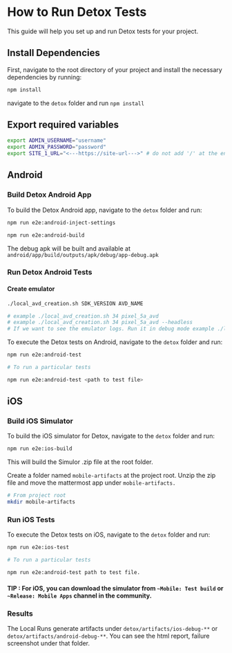 # How to Run Detox Tests

This guide will help you set up and run Detox tests for your project.

## Install Dependencies

First, navigate to the root directory of your project and install the necessary dependencies by running:

```sh
npm install
```

navigate to the `detox` folder and run `npm install`

## Export required variables

```sh
export ADMIN_USERNAME="username"
export ADMIN_PASSWORD="password"
export SITE_1_URL="<---https://site-url--->" # do not add '/' at the end
```

## Android

### Build Detox Android App

To build the Detox Android app, navigate to the `detox` folder and run:

```sh
npm run e2e:android-inject-settings

npm run e2e:android-build
```

The debug apk will be built and available at `android/app/build/outputs/apk/debug/app-debug.apk`

### Run Detox Android Tests

#### Create emulator

```sh
./local_avd_creation.sh SDK_VERSION AVD_NAME

# example ./local_avd_creation.sh 34 pixel_5a_avd
# example ./local_avd_creation.sh 34 pixel_5a_avd --headless
# If we want to see the emulator logs. Run it in debug mode example ./local_avd_creation.sh 34 pixel_5a_avd --debug
```

To execute the Detox tests on Android, navigate to the `detox` folder and run:

```sh
npm run e2e:android-test

# To run a particular tests

npm run e2e:android-test <path to test file>
```

## iOS

### Build iOS Simulator

To build the iOS simulator for Detox, navigate to the `detox` folder and run:

```sh
npm run e2e:ios-build
```

This will build the Simulor .zip file at the root folder.

Create a folder named `mobile-artifacts` at the project root. Unzip the zip file and move the mattermost app under `mobile-artifacts.`

```sh
# From project root
mkdir mobile-artifacts
```

### Run iOS Tests

To execute the Detox tests on iOS, navigate to the `detox` folder and run:

```sh
npm run e2e:ios-test

# To run a particular tests

npm run e2e:android-test path to test file.
```

#### TIP : For iOS, you can download the simulator from `~Mobile: Test build` or `~Release: Mobile Apps` channel in the community.

### Results

The Local Runs generate artifacts under `detox/artifacts/ios-debug-**` or `detox/artifacts/android-debug-**`.
You can see the html report, failure screenshot under that folder.
